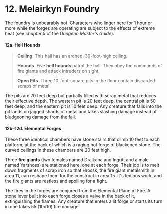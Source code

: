 # 12. Melairkyn Foundry

The foundry is unbearably hot. Characters who linger here for 1 hour or more while the forges are operating are subject to the effects of extreme heat (see *chapter 5* of the *Dungeon Master's Guide*).

#### 12a. Hell Hounds

>**Ceiling**. This hall has an arched, 30-foot-high ceiling.
>
>**Hounds**. Five **hell hounds** patrol the hall. They obey the commands of fire giants and attack intruders on sight.
>
>**Open Pits**. Three 10-foot-square pits in the floor contain discarded scraps of metal.
>

The pits are 70 feet deep but partially filled with scrap metal that reduces their effective depth. The western pit is 20 feet deep, the central pit is 50 feet deep, and the eastern pit is 10 feet deep. Any creature that falls into the pit lands on jagged shards of metal and takes slashing damage instead of bludgeoning damage from the fall.

#### 12b–12d. Elemental Forges

These three identical chambers have stone stairs that climb 10 feet to each platform, at the back of which is a raging hot forge of blackened stone. The curved ceilings in these chambers are 20 feet high.

Three **fire giants** (two females named Dralkana and Ingritt and a male named Yarshoss) are stationed here, one at each forge. Their job is to melt down fragments of scrap iron so that Hrossk, the fire giant metalsmith in area 11, can reshape them for the construct in area 15. It's tedious work, and the fire giants are restless and spoiling for a fight.

The fires in the forges are conjured from the Elemental Plane of Fire. A stone lever built into each forge closes a valve in the back of it, extinguishing the flames. Any creature that enters a lit forge or starts its turn in one takes 55 (10d10) fire damage.